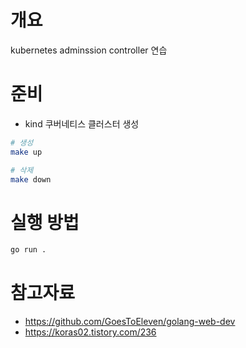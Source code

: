 # 개요
kubernetes adminssion controller 연습

# 준비
* kind 쿠버네티스 클러스터 생성

```sh
# 생성
make up

# 삭제
make down
```

# 실행 방법

```sh
go run .
```

# 참고자료
* https://github.com/GoesToEleven/golang-web-dev
* https://koras02.tistory.com/236